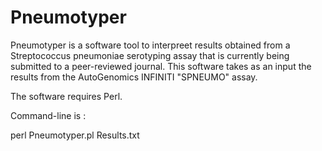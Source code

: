# Pneumotyper
Pneumotyper is a software tool to interpreet results obtained from a Streptococcus pneumoniae serotyping assay that is currently being submitted to a peer-reviewed journal. This software takes as an input the results from the AutoGenomics INFINITI "SPNEUMO" assay.

The software requires Perl. 

Command-line is :

perl Pneumotyper.pl Results.txt

